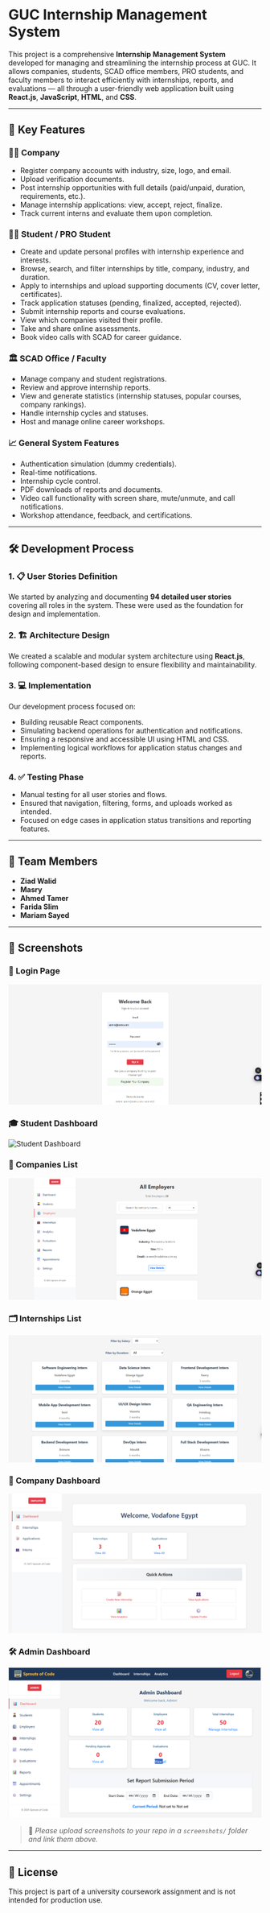# GUC Internship Management System

This project is a comprehensive **Internship Management System** developed for managing and streamlining the internship process at GUC. It allows companies, students, SCAD office members, PRO students, and faculty members to interact efficiently with internships, reports, and evaluations — all through a user-friendly web application built using **React.js**, **JavaScript**, **HTML**, and **CSS**.

---

## 🌟 Key Features

### 👨‍💼 Company
- Register company accounts with industry, size, logo, and email.
- Upload verification documents.
- Post internship opportunities with full details (paid/unpaid, duration, requirements, etc.).
- Manage internship applications: view, accept, reject, finalize.
- Track current interns and evaluate them upon completion.

### 🧑‍🎓 Student / PRO Student
- Create and update personal profiles with internship experience and interests.
- Browse, search, and filter internships by title, company, industry, and duration.
- Apply to internships and upload supporting documents (CV, cover letter, certificates).
- Track application statuses (pending, finalized, accepted, rejected).
- Submit internship reports and course evaluations.
- View which companies visited their profile.
- Take and share online assessments.
- Book video calls with SCAD for career guidance.

### 🏛️ SCAD Office / Faculty
- Manage company and student registrations.
- Review and approve internship reports.
- View and generate statistics (internship statuses, popular courses, company rankings).
- Handle internship cycles and statuses.
- Host and manage online career workshops.

### 📈 General System Features
- Authentication simulation (dummy credentials).
- Real-time notifications.
- Internship cycle control.
- PDF downloads of reports and documents.
- Video call functionality with screen share, mute/unmute, and call notifications.
- Workshop attendance, feedback, and certifications.

---

## 🛠️ Development Process

### 1. 📋 User Stories Definition
We started by analyzing and documenting **94 detailed user stories** covering all roles in the system. These were used as the foundation for design and implementation.

### 2. 🏗️ Architecture Design
We created a scalable and modular system architecture using **React.js**, following component-based design to ensure flexibility and maintainability.

### 3. 💻 Implementation
Our development process focused on:
- Building reusable React components.
- Simulating backend operations for authentication and notifications.
- Ensuring a responsive and accessible UI using HTML and CSS.
- Implementing logical workflows for application status changes and reports.

### 4. ✅ Testing Phase
- Manual testing for all user stories and flows.
- Ensured that navigation, filtering, forms, and uploads worked as intended.
- Focused on edge cases in application status transitions and reporting features.

---

## 👥 Team Members

- **Ziad Walid**
- **Masry**
- **Ahmed Tamer**
- **Farida Slim**
- **Mariam Sayed**

---

## 📸 Screenshots

### 🔐 Login Page
![Login Page](./screenshots/Login%20Page.png)

### 🎓 Student Dashboard
![Student Dashboard](./screenshots/Student%20Dashboard.png)

### 🏢 Companies List
![Companies List](./screenshots/Companies%20List.png)

### 🗂️ Internships List
![Internships List](./screenshots/Intenships%20List.png)

### 🧾 Company Dashboard
![Company Dashboard](./screenshots/Company%20Dashboard.png)

### 🛠️ Admin Dashboard
![Admin Dashboard](./screenshots/Admin%20Dashboard.png)

> 📌 *Please upload screenshots to your repo in a `screenshots/` folder and link them above.*

---

## 📄 License
This project is part of a university coursework assignment and is not intended for production use.


